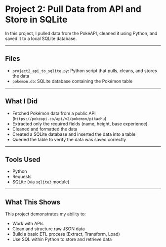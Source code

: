 # Project 2: Pull Data from API and Store in SQLite

In this project, I pulled data from the PokéAPI, cleaned it using Python, and saved it to a local SQLite database.

---

## Files
- `project2_api_to_sqlite.py`: Python script that pulls, cleans, and stores the data
- `pokemon.db`: SQLite database containing the Pokémon table

---

## What I Did
- Fetched Pokémon data from a public API (`https://pokeapi.co/api/v2/pokemon/pikachu`)
- Extracted only the required fields (name, height, base experience)
- Cleaned and formatted the data
- Created a SQLite database and inserted the data into a table
- Queried the table to verify the data was saved correctly

---

## Tools Used
- Python
- Requests
- SQLite (via `sqlite3` module)

---

## What This Shows
This project demonstrates my ability to:
- Work with APIs
- Clean and structure raw JSON data
- Build a basic ETL process (Extract, Transform, Load)
- Use SQL within Python to store and retrieve data
